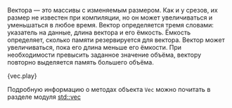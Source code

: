 Вектора — это массивы с изменяемым размером. Как и у срезов, их размер не
известен при компиляции, но он может увеличиваться и уменьшаться в любое время.
Вектор определяется тремя словами: указатель на данные, длина вектора и
его ёмкость. Ёмкость определяет, сколько памяти резервируется для вектора.
Вектор может увеличиваться, пока его длина меньше его ёмкости. При необходимости
превысить заданное значение объёма, вектору повторно выделяется память большего
объёма.

{vec.play}

Подробную информацию о методах объекта `Vec` 
можно почитать в разделе модуля [std::vec][vec]

[vec]: http://doc.rust-lang.org/std/vec/
